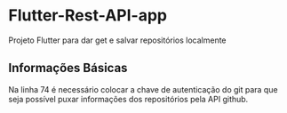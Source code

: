 # Flutter-Rest-API-app

Projeto Flutter para dar get e salvar repositórios localmente

## Informações Básicas

Na linha 74 é necessário colocar a chave de autenticação do git para que seja possível puxar informações dos repositórios pela API github.
